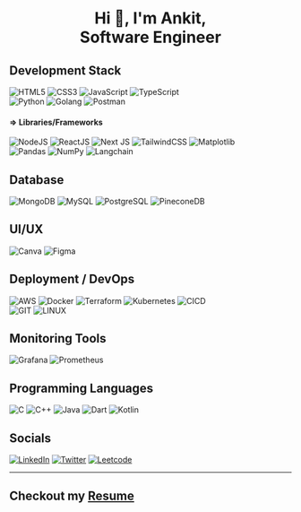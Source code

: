 <h1 align="center">Hi 👋, I'm Ankit, <br/>Software Engineer</h1>

## Development Stack
![HTML5](https://img.shields.io/badge/html5-%23E34F26.svg?style=for-the-badge&logo=html5&logoColor=white)
![CSS3](https://img.shields.io/badge/css3-%231572B6.svg?style=for-the-badge&logo=css3&logoColor=white)
![JavaScript](https://img.shields.io/badge/javascript-%23323330.svg?style=for-the-badge&logo=javascript&logoColor=%23F7DF1E)
![TypeScript](https://img.shields.io/badge/typescript-%23007ACC.svg?style=for-the-badge&logo=typescript&logoColor=white)<br/>
![Python](https://img.shields.io/badge/python-3670A0?style=for-the-badge&logo=python&logoColor=ffdd54)
![Golang](https://img.shields.io/badge/golang-%23ffffff.svg?style=for-the-badge&logo=go&logoColor=blue)
![Postman](https://img.shields.io/badge/Postman-FF6C37?style=for-the-badge&logo=postman&logoColor=white)

#### => Libraries/Frameworks
![NodeJS](https://img.shields.io/badge/node.js-6DA55F?style=for-the-badge&logo=node.js&logoColor=white)
![ReactJS](https://img.shields.io/badge/react%20js-%2320232a.svg?style=for-the-badge&logo=react&logoColor=%2361DAFB)
![Next JS](https://img.shields.io/badge/Next%20Js-black?style=for-the-badge&logo=next.js&logoColor=white)
![TailwindCSS](https://img.shields.io/badge/tailwind%20css-%2338B2AC.svg?style=for-the-badge&logo=tailwind-css&logoColor=white)
![Matplotlib](https://img.shields.io/badge/Matplotlib-%23ffffff.svg?style=for-the-badge&logo=Matplotlib&logoColor=black)<br/>
![Pandas](https://img.shields.io/badge/pandas-%23150458.svg?style=for-the-badge&logo=pandas&logoColor=white)
![NumPy](https://img.shields.io/badge/numpy-%23013243.svg?style=for-the-badge&logo=numpy&logoColor=white)
![Langchain](https://img.shields.io/badge/langchain-%23013283.svg?style=for-the-badge&logo=langchain&logoColor=white)

## Database
![MongoDB](https://img.shields.io/badge/MongoDB-%234ea94b.svg?style=for-the-badge&logo=mongodb&logoColor=white)
![MySQL](https://img.shields.io/badge/mysql-%2300000f.svg?style=for-the-badge&logo=mysql&logoColor=white)
![PostgreSQL](https://img.shields.io/badge/postgresql-%2313055E.svg?style=for-the-badge&logo=postgresql&logoColor=blue)
![PineconeDB](https://img.shields.io/badge/pinecone_db-%2313055E.svg?style=for-the-badge&logo=vectorlogozone&logoColor=blue)

## UI/UX
![Canva](https://img.shields.io/badge/Canva-%2300C4CC.svg?style=for-the-badge&logo=Canva&logoColor=white)
![Figma](https://img.shields.io/badge/figma-%23F24E1E.svg?style=for-the-badge&logo=figma&logoColor=white)

## Deployment / DevOps
![AWS](https://img.shields.io/badge/AWS-%22326ce5.svg?style=for-the-badge&logo=amazon&logoColor=white)
![Docker](https://img.shields.io/badge/docker-%230db7ed.svg?style=for-the-badge&logo=docker&logoColor=white)
![Terraform](https://img.shields.io/badge/Terraform-%23ffffff?style=for-the-badge&logo=terraform&logoColor=blue)
![Kubernetes](https://img.shields.io/badge/kubernetes-%23326ce5.svg?style=for-the-badge&logo=kubernetes&logoColor=white)
![CICD](https://img.shields.io/badge/CI/CD-%230db7ed.svg?style=for-the-badge&logo=devbox&logoColor=white)<br/>
![GIT](https://img.shields.io/badge/Git-fc6d26?style=for-the-badge&logo=git&logoColor=white)
![LINUX](https://img.shields.io/badge/Linux-FCC624?style=for-the-badge&logo=linux&logoColor=black)

## Monitoring Tools
![Grafana](https://img.shields.io/badge/grafana-%23ff6610.svg?style=for-the-badge&logo=grafana&logoColor=white)
![Prometheus](https://img.shields.io/badge/prometheus-%23ffffff.svg?style=for-the-badge&logo=prometheus&logoColor=orange)

## Programming Languages
![C](https://img.shields.io/badge/c-%2300009C.svg?style=for-the-badge&logo=c&logoColor=white)
![C++](https://img.shields.io/badge/c++-%2300599C.svg?style=for-the-badge&logo=c%2B%2B&logoColor=white)
![Java](https://img.shields.io/badge/java-red.svg?style=for-the-badge&logo=openjdk&logoColor=white)
![Dart](https://img.shields.io/badge/dart-%230175C2.svg?style=for-the-badge&logo=dart&logoColor=white)
![Kotlin](https://img.shields.io/badge/kotlin-%237F52FF.svg?style=for-the-badge&logo=kotlin&logoColor=white)


## Socials
[![LinkedIn](https://img.shields.io/badge/linkedin-%231E77B5.svg?&style=for-the-badge&logo=linkedin&logoColor=white)](https://linkedin.com/in/ankityadav1121)
[![Twitter](https://img.shields.io/badge/twitter-%2300ac.svg?&style=for-the-badge&logo=x&logoColor=white)](https://x.com/ydvtwts)
[![Leetcode](https://img.shields.io/badge/leetcode-%23000000.svg?&style=for-the-badge&logo=leetcode&logoColor=lightgreen)](https://leetcode.com/u/erudite01)

---

## Checkout my [Resume](https://resume.ankitydv.in)
